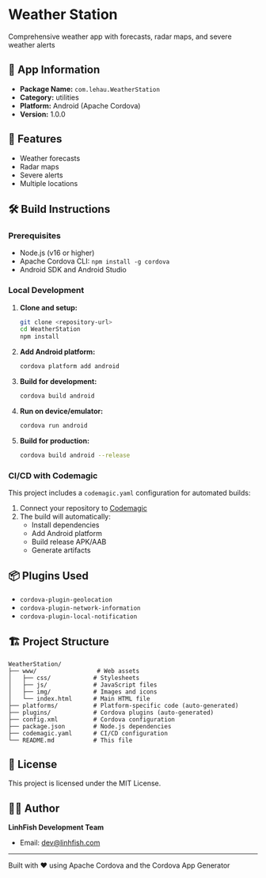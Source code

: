 # Weather Station

Comprehensive weather app with forecasts, radar maps, and severe weather alerts

## 📱 App Information

- **Package Name:** `com.lehau.WeatherStation`
- **Category:** utilities
- **Platform:** Android (Apache Cordova)
- **Version:** 1.0.0

## 🚀 Features

- Weather forecasts
- Radar maps
- Severe alerts
- Multiple locations

## 🛠️ Build Instructions

### Prerequisites

- Node.js (v16 or higher)
- Apache Cordova CLI: `npm install -g cordova`
- Android SDK and Android Studio

### Local Development

1. **Clone and setup:**
   ```bash
   git clone <repository-url>
   cd WeatherStation
   npm install
   ```

2. **Add Android platform:**
   ```bash
   cordova platform add android
   ```

3. **Build for development:**
   ```bash
   cordova build android
   ```

4. **Run on device/emulator:**
   ```bash
   cordova run android
   ```

5. **Build for production:**
   ```bash
   cordova build android --release
   ```

### CI/CD with Codemagic

This project includes a `codemagic.yaml` configuration for automated builds:

1. Connect your repository to [Codemagic](https://codemagic.io)
2. The build will automatically:
   - Install dependencies
   - Add Android platform
   - Build release APK/AAB
   - Generate artifacts

## 📦 Plugins Used

- `cordova-plugin-geolocation`
- `cordova-plugin-network-information`
- `cordova-plugin-local-notification`

## 🏗️ Project Structure

```
WeatherStation/
├── www/                 # Web assets
│   ├── css/            # Stylesheets
│   ├── js/             # JavaScript files
│   ├── img/            # Images and icons
│   └── index.html      # Main HTML file
├── platforms/          # Platform-specific code (auto-generated)
├── plugins/            # Cordova plugins (auto-generated)
├── config.xml          # Cordova configuration
├── package.json        # Node.js dependencies
├── codemagic.yaml      # CI/CD configuration
└── README.md           # This file
```

## 📄 License

This project is licensed under the MIT License.

## 👨‍💻 Author

**LinhFish Development Team**
- Email: dev@linhfish.com

---

Built with ❤️ using Apache Cordova and the Cordova App Generator